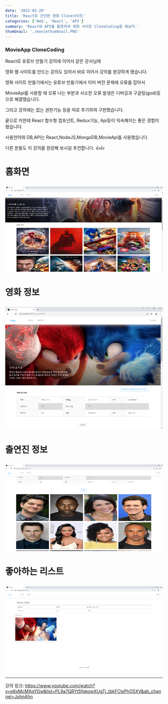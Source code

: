 ```yaml
---
date: '2022-03-20'
title: 'React로 간단한 영화 Clone사이트'
categories: ['Web', 'React', 'API']
summary: 'React와 API를 활용하여 영화 사이트 CloneCoding을 해보자.'
thumbnail: './moviethumbnail.PNG'
---
```


### MovieApp CloneCoding

React로 유튜브 만들기 강의에 이어서 같은 강사님에

영화 웹 사이트를 만드는 강의도 있어서 바로 이어서 강의를 완강하게 됐습니다.

영화 사이트 만들기에서는 유튜브 만들기에서 이미 버전 문제에 오류를 잡아서

MovieApi를 사용할 때 오류 나는 부분과 사소한 오류 발생은 디버깅과 구글링(god)등으로 해결했습니다.

그리고 강의에는 없는 권한기능 등을 따로 추가하여 구현했습니다.

끝으로 저한테 React 함수형 컴포넌트, Redux기능, Api등이 익숙해지는 좋은 경험이 됐습니다.

사용언어와 DB,API는 React,NodeJS,MongoDB,MovieApi를 사용했습니다.

다른 분들도 이 강의를 완강해 보시길 추천합니다. 👍👍

# 홈화면

## ![file:///C:/Reactblog/LEEBLOG/static/movie/movieCloneHome.PNG](../static/movie/movieCloneHome.PNG)

# 영화 정보

## ![file:///C:/Reactblog/LEEBLOG/static/movie/movieCloneDetail.PNG](../static/movie/movieCloneDetail.PNG)

# 출연진 정보

## ![file:///C:/Reactblog/LEEBLOG/static/movie/movieCloneDetail2.PNG](../static/movie/movieCloneDetail2.PNG)

# 좋아하는 리스트

## ![file:///C:/Reactblog/LEEBLOG/static/movie/movieCloneFavirite.PNG](../static/movie/movieCloneFavirite.PNG)

---

강의 링크: https://www.youtube.com/watch?v=e8xMcMXqYGw&list=PL9a7QRYt5fqkowXUgTj_tbkFClsPhO5XV&ab_channel=JohnAhn
